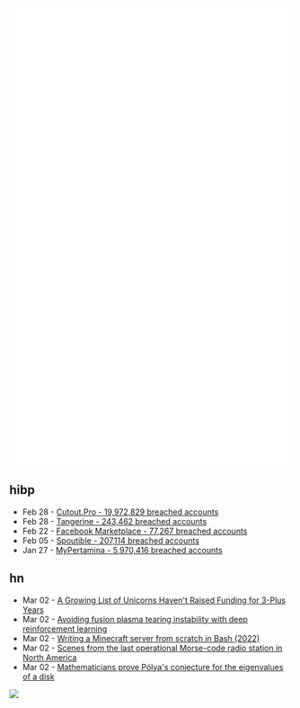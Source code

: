 ![Metrics](https://raw.githubusercontent.com/phixion/phixion/master/metrics.svg)

## hibp

<!--
for https://github.com/phixion/phixion/blob/main/.github/workflows/feeds.yml
-->
<!--START_SECTION:haveibeenpwnd-->
- Feb 28 - [Cutout.Pro - 19,972,829 breached accounts](https://haveibeenpwned.com/PwnedWebsites#CutoutPro)
- Feb 28 - [Tangerine - 243,462 breached accounts](https://haveibeenpwned.com/PwnedWebsites#Tangerine)
- Feb 22 - [Facebook Marketplace - 77,267 breached accounts](https://haveibeenpwned.com/PwnedWebsites#FacebookMarketplace)
- Feb 05 - [Spoutible - 207,114 breached accounts](https://haveibeenpwned.com/PwnedWebsites#Spoutible)
- Jan 27 - [MyPertamina - 5,970,416 breached accounts](https://haveibeenpwned.com/PwnedWebsites#MyPertamina)
<!--END_SECTION:haveibeenpwnd-->

## hn

<!--
for https://github.com/phixion/phixion/blob/main/.github/workflows/feeds.yml
-->
<!--START_SECTION:hn-->
- Mar 02 - [A Growing List of Unicorns Haven't Raised Funding for 3-Plus Years](https://news.crunchbase.com/venture/unicorn-funding-drought-list-offerup/)
- Mar 02 - [Avoiding fusion plasma tearing instability with deep reinforcement learning](https://www.nature.com/articles/s41586-024-07024-9)
- Mar 02 - [Writing a Minecraft server from scratch in Bash (2022)](https://sdomi.pl/weblog/15-witchcraft-minecraft-server-in-bash/)
- Mar 02 - [Scenes from the last operational Morse-code radio station in North America](https://www.theatlantic.com/magazine/archive/2024/04/ann-hermes-morse-code/677468/)
- Mar 02 - [Mathematicians prove Pólya's conjecture for the eigenvalues of a disk](https://phys.org/news/2024-03-mathematicians-plya-conjecture-eigenvalues-disk.html)
<!--END_SECTION:hn-->

<!--
for https://yhype.me
-->
![](https://hit.yhype.me/github/profile?user_id=13013670)
